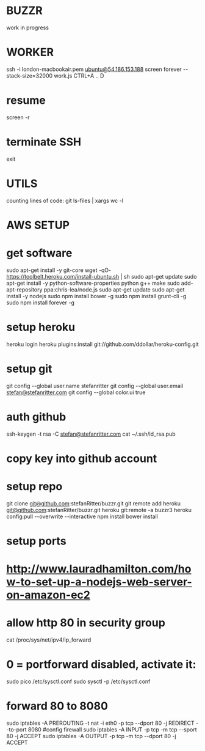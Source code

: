 BUZZR
======

work in progress


WORKER
======
ssh -i london-macbookair.pem ubuntu@54.186.153.188
screen
forever --stack-size=32000 work.js
CTRL+A .. D
# resume
screen -r
# terminate SSH
exit


UTILS
=====
counting lines of code: git ls-files | xargs wc -l


AWS SETUP
=========

# get software
sudo apt-get install -y git-core
wget -qO- https://toolbelt.heroku.com/install-ubuntu.sh | sh
sudo apt-get update
sudo apt-get install -y python-software-properties python g++ make
sudo add-apt-repository ppa:chris-lea/node.js
sudo apt-get update
sudo apt-get install -y nodejs
sudo npm install bower -g
sudo npm install grunt-cli -g
sudo npm install forever -g

# setup heroku
heroku login
heroku plugins:install git://github.com/ddollar/heroku-config.git


# setup git
git config --global user.name stefanritter
git config --global user.email stefan@stefanritter.com
git config --global color.ui true


# auth github
ssh-keygen -t rsa -C stefan@stefanritter.com
cat ~/.ssh/id_rsa.pub
# copy key into github account


# setup repo
git clone git@github.com:stefanRitter/buzzr.git
git remote add heroku git@github.com:stefanRitter/buzzr.git
heroku git:remote -a buzzr3
heroku config:pull --overwrite --interactive
npm install
bower install

# setup ports
# http://www.lauradhamilton.com/how-to-set-up-a-nodejs-web-server-on-amazon-ec2
# allow http 80 in security group
cat /proc/sys/net/ipv4/ip_forward
# 0 = portforward disabled, activate it:
sudo pico /etc/sysctl.conf
sudo sysctl -p /etc/sysctl.conf
# forward 80 to 8080
sudo iptables -A PREROUTING -t nat -i eth0 -p tcp --dport 80 -j REDIRECT --to-port 8080
#config firewall
sudo iptables -A INPUT -p tcp -m tcp --sport 80 -j ACCEPT
sudo iptables -A OUTPUT -p tcp -m tcp --dport 80 -j ACCEPT
